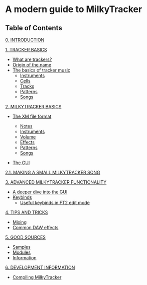 # A modern guide to MilkyTracker

## Table of Contents

[0. INTRODUCTION](./docs/intro.md)

[1. TRACKER BASICS](./docs/trackerBasics.md)

- [What are trackers?](./docs/trackerasics.md#what-are-trackers)
- [Origin of the name](./docs/trackerBasics.md#origin-of-the-name)
- [The basics of tracker music](./docs/trackerBasics.md#the-basics-of-tracker-music)
	- [Instruments](./docs/trackerBasics.md#instruments)
	- [Cells](./docs/trackerBasics.md#cells)
	- [Tracks](./docs/trackerBasics.md#tracks)
	- [Patterns](./docs/trackerBasics.md#patterns)
	- [Songs](./docs/trackerBasics.md#songs)

[2. MILKYTRACKER BASICS](./docs/mtBasics.md)

- [The XM file format]()
	- [Notes]()
	- [Instruments]()
	- [Volume]()
	- [Effects]()
	- [Patterns]()
	- [Songs]()

- [The GUI]()

[2.1. MAKING A SMALL MILKYTRACKER SONG]()

[3. ADVANCED MILKYTRACKER FUNCTIONALITY]()

- [A deeper dive into the GUI]()
- [Keybinds]()
	- [Useful keybinds in FT2 edit mode]()

[4. TIPS AND TRICKS]()
- [Mixing]()
- [Common DAW effects]()

[5. GOOD SOURCES]()
- [Samples]()
- [Modules]()
- [Information]()

[6. DEVELOPMENT INFORMATION]()
- [Compiling MilkyTracker]()

